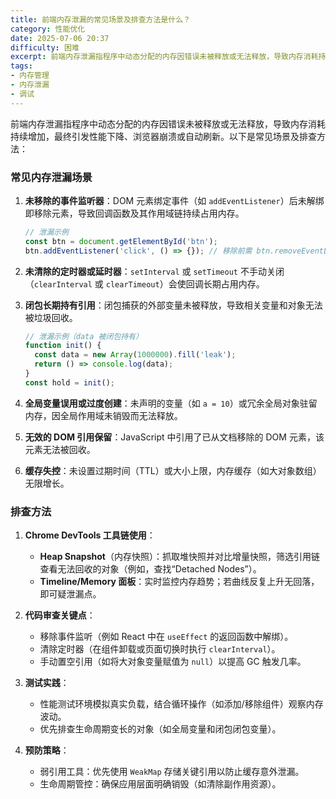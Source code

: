 ```yaml
---
title: 前端内存泄漏的常见场景及排查方法是什么？
category: 性能优化
date: 2025-07-06 20:37
difficulty: 困难
excerpt: 前端内存泄漏指程序中动态分配的内存因错误未被释放或无法释放，导致内存消耗持续增加，最终引发性能下降、浏览器崩溃或自动刷新。以下是常见场景及排查方法：
tags:
- 内存管理
- 内存泄漏
- 调试
---
```

前端内存泄漏指程序中动态分配的内存因错误未被释放或无法释放，导致内存消耗持续增加，最终引发性能下降、浏览器崩溃或自动刷新。以下是常见场景及排查方法：

### 常见内存泄漏场景
1. **未移除的事件监听器**：DOM 元素绑定事件（如 `addEventListener`）后未解绑即移除元素，导致回调函数及其作用域链持续占用内存。  
   ```javascript
   // 泄漏示例
   const btn = document.getElementById('btn');
   btn.addEventListener('click', () => {}); // 移除前需 btn.removeEventListener('click', handler)
   ```

2. **未清除的定时器或延时器**：`setInterval` 或 `setTimeout` 不手动关闭（`clearInterval` 或 `clearTimeout`）会使回调长期占用内存。

3. **闭包长期持有引用**：闭包捕获的外部变量未被释放，导致相关变量和对象无法被垃圾回收。  
   ```javascript
   // 泄漏示例（data 被闭包持有）
   function init() {
     const data = new Array(1000000).fill('leak');
     return () => console.log(data);
   }
   const hold = init();
   ```

4. **全局变量误用或过度创建**：未声明的变量（如 `a = 10`）或冗余全局对象驻留内存，因全局作用域未销毁而无法释放。

5. **无效的 DOM 引用保留**：JavaScript 中引用了已从文档移除的 DOM 元素，该元素无法被回收。

6. **缓存失控**：未设置过期时间（TTL）或大小上限，内存缓存（如大对象数组）无限增长。

### 排查方法
1. **Chrome DevTools 工具链使用**：  
   - **Heap Snapshot**（内存快照）：抓取堆快照并对比增量快照，筛选引用链查看无法回收的对象（例如，查找“Detached Nodes”）。  
   - **Timeline/Memory 面板**：实时监控内存趋势；若曲线反复上升无回落，即可疑泄漏点。

2. **代码审查关键点**：  
   - 移除事件监听（例如 React 中在 `useEffect` 的返回函数中解绑）。  
   - 清除定时器（在组件卸载或页面切换时执行 `clearInterval`）。  
   - 手动置空引用（如将大对象变量赋值为 `null`）以提高 GC 触发几率。

3. **测试实践**：  
   - 性能测试环境模拟真实负载，结合循环操作（如添加/移除组件）观察内存波动。  
   - 优先排查生命周期变长的对象（如全局变量和闭包闭包变量）。

4. **预防策略**：  
   - 弱引用工具：优先使用 `WeakMap` 存储关键引用以防止缓存意外泄漏。  
   - 生命周期管控：确保应用层面明确销毁（如清除副作用资源）。
